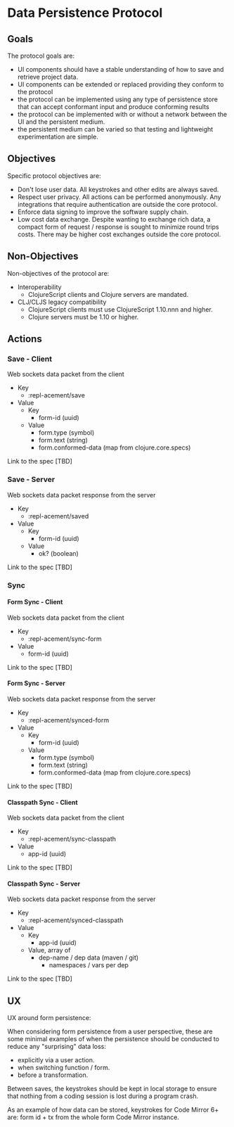 # Data Persistence Protocol

## Goals
The protocol goals are:
- UI components should have a stable understanding of how to save and retrieve project data.
- UI components can be extended or replaced providing they conform to the protocol 
- the protocol can be implemented using any type of persistence store that can accept conformant input and produce conforming results
- the protocol can be implemented with or without a network between the UI and the persistent medium.
- the persistent medium can be varied so that testing and lightweight experimentation are simple.

## Objectives

Specific protocol objectives are:
- Don't lose user data. All keystrokes and other edits are always saved.
- Respect user privacy. All actions can be performed anonymously. Any integrations that require authentication are outside the core protocol.  
- Enforce data signing to improve the software supply chain.
- Low cost data exchange. Despite wanting to exchange rich data, a compact form of request / response is sought to minimize round trips costs. There may be higher cost exchanges outside the core protocol.

## Non-Objectives

Non-objectives of the protocol are:
- Interoperability
  - ClojureScript clients and Clojure servers are mandated.
- CLJ/CLJS legacy compatibility
  - ClojureScript clients must use ClojureScript 1.10.nnn and higher.
  - Clojure servers must be 1.10 or higher.

## Actions

### Save - Client

Web sockets data packet from the client
 
- Key
  - :repl-acement/save
- Value
  - Key 
    - form-id (uuid)
  - Value
    - form.type (symbol)
    - form.text (string)
    - form.conformed-data (map from clojure.core.specs)

Link to the spec [TBD]    

### Save - Server

Web sockets data packet response from the server

- Key
  - :repl-acement/saved
- Value
  - Key
    - form-id (uuid)
  - Value
    - ok? (boolean)

Link to the spec [TBD]

### Sync

#### Form Sync - Client

Web sockets data packet from the client

- Key
  - :repl-acement/sync-form
- Value
  - form-id (uuid)

Link to the spec [TBD]

#### Form Sync - Server

Web sockets data packet response from the server

- Key
    - :repl-acement/synced-form
- Value
    - Key
      - form-id (uuid)
    - Value
      - form.type (symbol)
      - form.text (string)
      - form.conformed-data (map from clojure.core.specs)

Link to the spec [TBD]

#### Classpath Sync - Client

Web sockets data packet from the client

- Key
  - :repl-acement/sync-classpath
- Value
  - app-id (uuid)

Link to the spec [TBD]

#### Classpath Sync - Server

Web sockets data packet response from the server

- Key
  - :repl-acement/synced-classpath
- Value
  - Key
    - app-id (uuid)
  - Value, array of
    - dep-name / dep data (maven / git)
      - namespaces / vars per dep

Link to the spec [TBD]

## UX

UX around form persistence:

When considering form persistence from a user perspective, these are some minimal examples of when the persistence should be conducted to reduce any "surprising" data loss:
- explicitly via a user action.
- when switching function / form.
- before a transformation.

Between saves, the keystrokes should be kept in local storage to ensure that nothing from a coding session is lost during a program crash. 

As an example of how data can be stored, keystrokes for Code Mirror 6+ are: form id + tx from the whole form Code Mirror instance.



